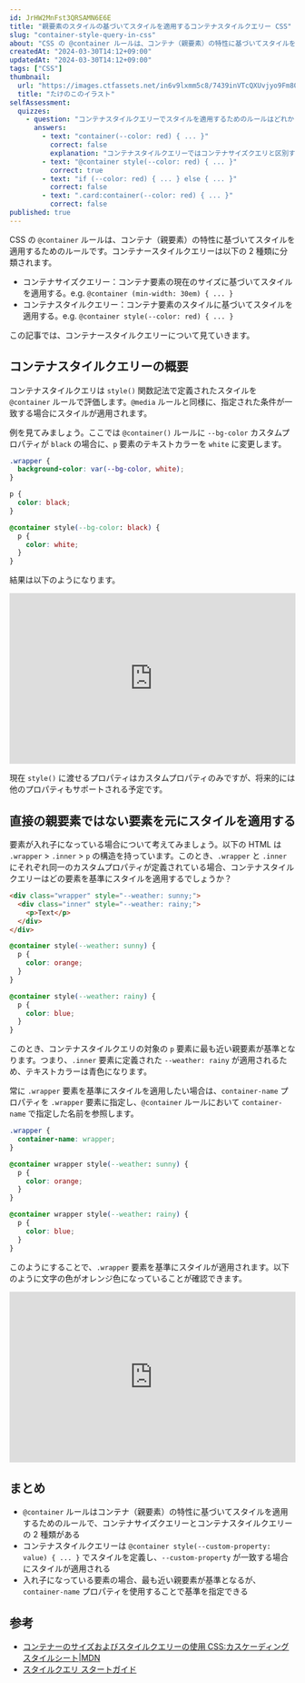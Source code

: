 ```yaml
---
id: JrHW2MnFst3QRSAMN6E6E
title: "親要素のスタイルの基づいてスタイルを適用するコンテナスタイルクエリー CSS"
slug: "container-style-query-in-css"
about: "CSS の @container ルールは、コンテナ（親要素）の特性に基づいてスタイルを適用するためのルールです。コンテナースタイルクエリーはコンテナサイズクエリーとコンテナスタイルクエリーの 2 種類に分類されます。コンテナスタイルクエリは style() 関数記法で定義されたスタイルを @container ルールで評価し、指定された条件が一致する場合にスタイルが適用されます。"
createdAt: "2024-03-30T14:12+09:00"
updatedAt: "2024-03-30T14:12+09:00"
tags: ["CSS"]
thumbnail:
  url: "https://images.ctfassets.net/in6v9lxmm5c8/7439inVTcQXUvjyo9Fm80E/ecacb8aa7e8d241e6568a1aa5b663daf/takenoko_illust_3126-768x578.png"
  title: "たけのこのイラスト"
selfAssessment:
  quizzes:
    - question: "コンテナスタイルクエリーでスタイルを適用するためのルールはどれか？"
      answers:
        - text: "container(--color: red) { ... }"
          correct: false
          explanation: "コンテナスタイルクエリーではコンテナサイズクエリと区別するため、style() 関数記法を使用します。"
        - text: "@container style(--color: red) { ... }"
          correct: true
        - text: "if (--color: red) { ... } else { ... }"
          correct: false
        - text: ".card:container(--color: red) { ... }"
          correct: false
published: true
---
```


CSS の `@container` ルールは、コンテナ（親要素）の特性に基づいてスタイルを適用するためのルールです。コンテナースタイルクエリーは以下の 2 種類に分類されます。

- コンテナサイズクエリー：コンテナ要素の現在のサイズに基づいてスタイルを適用する。e.g. `@container (min-width: 30em) { ... }`
- コンテナスタイルクエリー：コンテナ要素のスタイルに基づいてスタイルを適用する。e.g. `@container style(--color: red) { ... }`

この記事では、コンテナースタイルクエリーについて見ていきます。

## コンテナスタイルクエリーの概要

コンテナスタイルクエリは `style()` 関数記法で定義されたスタイルを `@container` ルールで評価します。`@media` ルールと同様に、指定された条件が一致する場合にスタイルが適用されます。

例を見てみましょう。ここでは `@container()` ルールに `--bg-color` カスタムプロパティが `black` の場合に、`p` 要素のテキストカラーを `white` に変更します。

```css
.wrapper {
  background-color: var(--bg-color, white);
}

p {
  color: black;
}

@container style(--bg-color: black) {
  p {
    color: white;
  }
}
```

結果は以下のようになります。

<iframe height="300" style="width: 100%;" scrolling="no" title="Untitled" src="https://codepen.io/azukiazusa1/embed/qBwPMON?default-tab=css%2Cresult" frameborder="no" loading="lazy" allowtransparency="true" allowfullscreen="true">
  See the Pen <a href="https://codepen.io/azukiazusa1/pen/qBwPMON">
  Untitled</a> by azukiazusa1 (<a href="https://codepen.io/azukiazusa1">@azukiazusa1</a>)
  on <a href="https://codepen.io">CodePen</a>.
</iframe>

現在 `style()` に渡せるプロパティはカスタムプロパティのみですが、将来的には他のプロパティもサポートされる予定です。

## 直接の親要素ではない要素を元にスタイルを適用する

要素が入れ子になっている場合について考えてみましょう。以下の HTML は `.wrapper` > `.inner` > `p` の構造を持っています。このとき、`.wrapper` と `.inner` にそれぞれ同一のカスタムプロパティが定義されている場合、コンテナスタイルクエリーはどの要素を基準にスタイルを適用するでしょうか？

```html
<div class="wrapper" style="--weather: sunny;">
  <div class="inner" style="--weather: rainy;">
    <p>Text</p>
  </div>
</div>
```

```css
@container style(--weather: sunny) {
  p {
    color: orange;
  }
}

@container style(--weather: rainy) {
  p {
    color: blue;
  }
}
```

このとき、コンテナスタイルクエリの対象の `p` 要素に最も近い親要素が基準となります。つまり、`.inner` 要素に定義された `--weather: rainy` が適用されるため、テキストカラーは青色になります。

常に `.wrapper` 要素を基準にスタイルを適用したい場合は、`container-name` プロパティを `.wrapper` 要素に指定し、`@container` ルールにおいて `container-name` で指定した名前を参照します。

```css
.wrapper {
  container-name: wrapper;
}

@container wrapper style(--weather: sunny) {
  p {
    color: orange;
  }
}

@container wrapper style(--weather: rainy) {
  p {
    color: blue;
  }
}
```

このようにすることで、`.wrapper` 要素を基準にスタイルが適用されます。以下のように文字の色がオレンジ色になっていることが確認できます。

<iframe height="300" style="width: 100%;" scrolling="no" title="Untitled" src="https://codepen.io/azukiazusa1/embed/YzMrONx?default-tab=css%2Cresult" frameborder="no" loading="lazy" allowtransparency="true" allowfullscreen="true">
  See the Pen <a href="https://codepen.io/azukiazusa1/pen/YzMrONx">
  Untitled</a> by azukiazusa1 (<a href="https://codepen.io/azukiazusa1">@azukiazusa1</a>)
  on <a href="https://codepen.io">CodePen</a>.
</iframe>

## まとめ

- `@container` ルールはコンテナ（親要素）の特性に基づいてスタイルを適用するためのルールで、コンテナサイズクエリーとコンテナスタイルクエリーの 2 種類がある
- コンテナスタイルクエリーは `@container style(--custom-property: value) { ... }` でスタイルを定義し、`--custom-property` が一致する場合にスタイルが適用される
- 入れ子になっている要素の場合、最も近い親要素が基準となるが、`container-name` プロパティを使用することで基準を指定できる

## 参考

- [コンテナーのサイズおよびスタイルクエリーの使用 CSS:カスケーディングスタイルシート|MDN](https://developer.mozilla.org/ja/docs/Web/CSS/CSS_containment/Container_size_and_style_queries)
- [スタイルクエリ スタートガイド](https://developer.chrome.com/docs/css-ui/style-queries?hl=ja)
